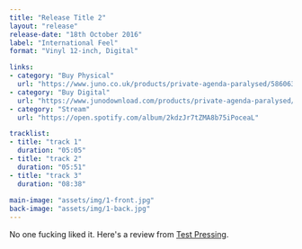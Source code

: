 ```yaml
---
title: "Release Title 2"
layout: "release"
release-date: "18th October 2016"
label: "International Feel"
format: "Vinyl 12-inch, Digital"

links:
- category: "Buy Physical"
  url: "https://www.juno.co.uk/products/private-agenda-paralysed/586063-01/"
- category: "Buy Digital"
  url: "https://www.junodownload.com/products/private-agenda-paralysed/2888681-02/"
- category: "Stream"
  url: "https://open.spotify.com/album/2kdzJr7tZMA8b75iPoceaL"

tracklist:
- title: "track 1"
  duration: "05:05"
- title: "track 2"
  duration: "05:51"
- title: "track 3"
  duration: "08:38"
  
main-image: "assets/img/1-front.jpg"
back-image: "assets/img/1-back.jpg"
---
```


No one fucking liked it. Here's a review from [Test Pressing](http://testpressing.org/).
